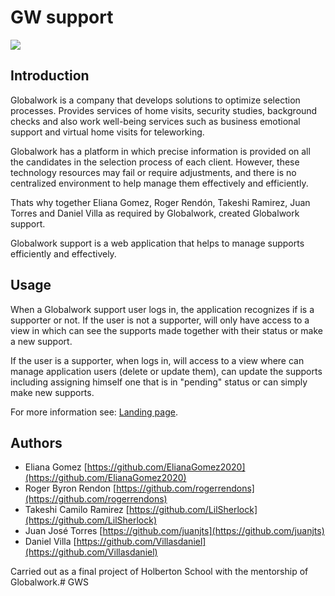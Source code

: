 # GW support
<img src="https://github.com/Villasdaniel/GW-Support/blob/main/images/logo.png" border="0"></a>

## Introduction
Globalwork is a company that develops solutions to optimize selection processes. Provides services of home visits, security studies, background checks and also work well-being services such as business emotional support and virtual home visits for teleworking.

Globalwork has a platform in which precise information is provided on all the candidates in the selection process of each client. However, these technology resources may fail or require adjustments, and there is no centralized environment to help manage them effectively and efficiently.

Thats why together Eliana Gomez, Roger Rendón, Takeshi Ramirez, Juan Torres and Daniel Villa as required by Globalwork, created Globalwork support.

Globalwork support is a web application that helps to manage supports efficiently and effectively.

## Usage
When a Globalwork support user logs in, the application recognizes if is a supporter or not.
If the user is not a supporter, will only have access to a view in which can see the supports made together with their status or make a new support.

If the user is a supporter, when logs in, will access to a view where can manage application users (delete or update them), can update the supports including assigning himself one that is in "pending" status or can simply make new supports.

For more information see: [Landing page](https://creat.solutions/).

## Authors
* Eliana Gomez [https://github.com/ElianaGomez2020](https://github.com/ElianaGomez2020)
* Roger Byron Rendon [https://github.com/rogerrendons](https://github.com/rogerrendons)
* Takeshi Camilo Ramirez [https://github.com/LilSherlock](https://github.com/LilSherlock)
* Juan José Torres [https://github.com/juanjts](https://github.com/juanjts)
* Daniel Villa [https://github.com/Villasdaniel](https://github.com/Villasdaniel)

Carried out as a final project of Holberton School with the mentorship of Globalwork.# GWS
